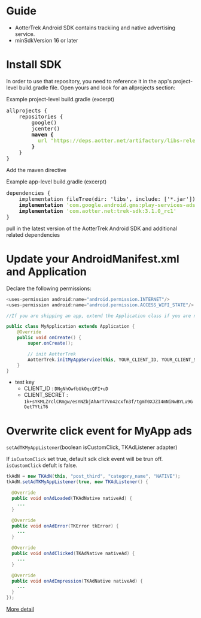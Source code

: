 # Guide 

- AotterTrek Android SDK contains trackiing and native advertising service.
- minSdkVersion 16 or later

# Install SDK
In order to use that repository, you need to reference it in the app's project-level build.gradle file. Open yours and look for an allprojects section:

Example project-level build.gradle (excerpt)
<pre>
allprojects {
    repositories {
        google()
        jcenter()
        <b>maven {
          <span style="color:#9ccc65">url "https://deps.aotter.net/artifactory/libs-release-local"</span>
        }</b>
    }
}
</pre>

Add the maven directive

Example app-level build.gradle (excerpt)
<pre>
dependencies {
    implementation fileTree(dir: 'libs', include: ['*.jar'])
    <b>implementation <span style="color:#9ccc65">'com.google.android.gms:play-services-ads:18.1.1'</span>
    implementation <span style="color:#9ccc65">'com.aotter.net:trek-sdk:3.1.0_rc1'</span></b>
}
</pre>

pull in the latest version of the AotterTrek Android SDK and additional related dependencies

# Update your AndroidManifest.xml and Application

Declare the following permissions:
```java
<uses-permission android:name="android.permission.INTERNET"/>
<uses-permission android:name="android.permission.ACCESS_WIFI_STATE"/>
```

```java
//If you are shipping an app, extend the Application class if you are not already doing so:

public class MyApplication extends Application {
    @Override
    public void onCreate() {
        super.onCreate();

        // init AotterTrek
        AotterTrek.initMyAppService(this, YOUR_CLIENT_ID, YOUR_CLIENT_SECRET);
    }
}

```

- test key
  - CLIENT_ID : `DNgNhOwfbUkOqcQFI+uD`
  - CLIENT_SECRET : `1k+sYKMLZrclCRmgw/esYNZbjAhArT7Vn42cxfn3f/tgmT0XJZI4mNiNwBYLu9GOet7YtiT6`


# Overwrite click event for MyApp ads
`setAdTKMyAppListener`(boolean isCustomClick, TKAdListener adapter)

If `isCustomClick` set true, default sdk click event will be trun off.
`isCustomClick` defult is false.

```java
tkAdN = new TKAdN(this, "post_third", "category_name", "NATIVE");
tkAdN.setAdTKMyAppListener(true, new TKAdListener() {

  @Override
  public void onAdLoaded(TKAdNative nativeAd) {
    ...
  }

  @Override
  public void onAdError(TKError tkError) {
    ...
  }

  @Override
  public void onAdClicked(TKAdNative nativeAd) {
    ...
  }

  @Override
  public void onAdImpression(TKAdNative nativeAd) {
    ...
  }
});
```
[More detail]((/Android/Native_Ad))
